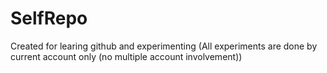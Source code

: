 # SelfRepo
Created for learing github and experimenting (All experiments are done  by current account only (no multiple account involvement))
